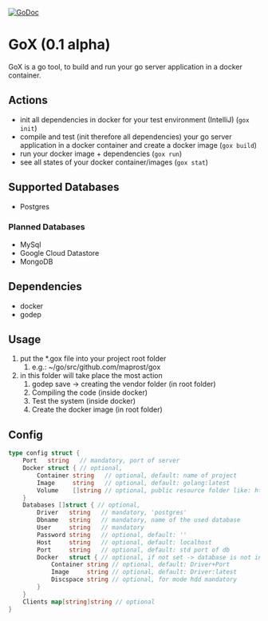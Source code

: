 [![GoDoc](https://godoc.org/github.com/maprost/gox/gxcfg?status.svg)](https://godoc.org/github.com/maprost/gox/gxcfg)

# GoX (0.1 alpha)

GoX is a go tool, to build and run your go server application in a docker container.

## Actions
- init all dependencies in docker for your test environment (IntelliJ) (`gox init`)
- compile and test (init therefore all dependencies) your go server application in a docker container and create a docker image (`gox build`)
- run your docker image + dependencies (`gox run`)
- see all states of your docker container/images (`gox stat`)

## Supported Databases
- Postgres

### Planned Databases
- MySql
- Google Cloud Datastore
- MongoDB

## Dependencies
- docker
- godep

## Usage
1. put the *.gox file into your project root folder
    1. e.g.: ~/go/src/github.com/maprost/gox
1. in this folder will take place the most action
    1. godep save -> creating the vendor folder (in root folder)
    1. Compiling the code (inside docker)
    1. Test the system (inside docker)
    1. Create the docker image (in root folder)
    
## Config
```go
type config struct {
	Port   string   // mandatory, port of server
	Docker struct { // optional,
		Container string   // optional, default: name of project
		Image     string   // optional, default: golang:latest
		Volume    []string // optional, public resource folder like: html, css, images...
	}
	Databases []struct { // optional,
		Driver   string   // mandatory, 'postgres'
		Dbname   string   // mandatory, name of the used database
		User     string   // mandatory
		Password string   // optional, default: ''
		Host     string   // optional, default: localhost
		Port     string   // optional, default: std port of db
		Docker   struct { // optional, if not set -> database is not in a docker container
			Container string // optional, default: Driver+Port
			Image     string // optional, default: Driver:latest
			Discspace string // optional, for mode hdd mandatory
		}
	}
	Clients map[string]string // optional
}
```